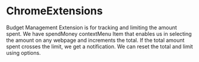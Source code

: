 # ChromeExtensions


Budget Management Extension is for tracking and limiting the amount spent.
We have spendMoney contextMenu Item that enables us in selecting the amount on any webpage and increments the total.
If the total amount spent crosses the limit, we get a notification.
We can reset the total and limit using options.
